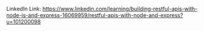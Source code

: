LinkedIn Link: https://www.linkedin.com/learning/building-restful-apis-with-node-js-and-express-16069959/restful-apis-with-node-and-express?u=101200098
